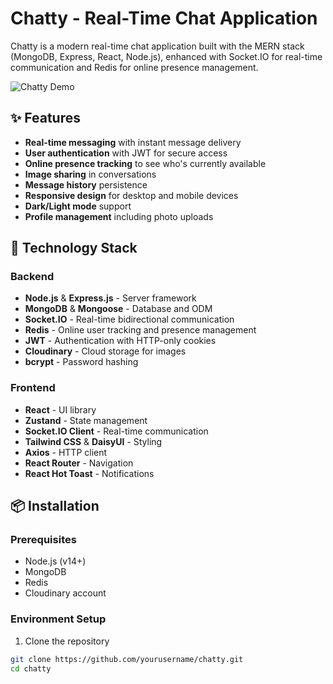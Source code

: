 # Chatty - Real-Time Chat Application

Chatty is a modern real-time chat application built with the MERN stack (MongoDB, Express, React, Node.js), enhanced with Socket.IO for real-time communication and Redis for online presence management.

![Chatty Demo](https://placeholder-for-demo-screenshot.com/screenshot.png)

## ✨ Features

- **Real-time messaging** with instant message delivery
- **User authentication** with JWT for secure access
- **Online presence tracking** to see who's currently available
- **Image sharing** in conversations
- **Message history** persistence
- **Responsive design** for desktop and mobile devices
- **Dark/Light mode** support
- **Profile management** including photo uploads

## 🚀 Technology Stack

### Backend
- **Node.js** & **Express.js** - Server framework
- **MongoDB** & **Mongoose** - Database and ODM
- **Socket.IO** - Real-time bidirectional communication
- **Redis** - Online user tracking and presence management
- **JWT** - Authentication with HTTP-only cookies
- **Cloudinary** - Cloud storage for images
- **bcrypt** - Password hashing

### Frontend
- **React** - UI library
- **Zustand** - State management
- **Socket.IO Client** - Real-time communication
- **Tailwind CSS** & **DaisyUI** - Styling
- **Axios** - HTTP client
- **React Router** - Navigation
- **React Hot Toast** - Notifications

## 📦 Installation

### Prerequisites
- Node.js (v14+)
- MongoDB
- Redis
- Cloudinary account

### Environment Setup
1. Clone the repository
```bash
git clone https://github.com/yourusername/chatty.git
cd chatty
